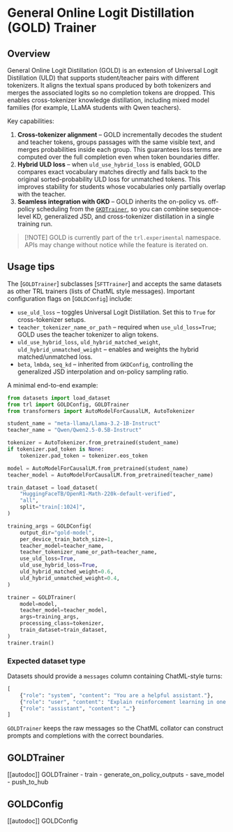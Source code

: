 # General Online Logit Distillation (GOLD) Trainer


## Overview

General Online Logit Distillation (GOLD) is an extension of Universal Logit Distillation (ULD) that supports
student/teacher pairs with different tokenizers. It aligns the textual spans produced by both tokenizers and merges the
associated logits so no completion tokens are dropped. This enables cross-tokenizer knowledge distillation, including
mixed model families (for example, LLaMA students with Qwen teachers).

Key capabilities:

1. **Cross-tokenizer alignment** – GOLD incrementally decodes the student and teacher tokens, groups passages with the
   same visible text, and merges probabilities inside each group. This guarantees loss terms are computed over the full
   completion even when token boundaries differ.
2. **Hybrid ULD loss** – when `uld_use_hybrid_loss` is enabled, GOLD compares exact vocabulary matches directly and
   falls back to the original sorted-probability ULD loss for unmatched tokens. This improves stability for students
   whose vocabularies only partially overlap with the teacher.
3. **Seamless integration with GKD** – GOLD inherits the on-policy vs. off-policy scheduling from the
   [`GKDTrainer`](./gkd_trainer.md), so you can combine sequence-level KD, generalized JSD, and cross-tokenizer
   distillation in a single training run.

> [!NOTE] GOLD is currently part of the `trl.experimental` namespace. APIs may change without notice while the feature
> is iterated on.

## Usage tips

The [`GOLDTrainer`] subclasses [`SFTTrainer`] and accepts the same datasets as other TRL trainers (lists of ChatML style
messages). Important configuration flags on [`GOLDConfig`] include:

* `use_uld_loss` – toggles Universal Logit Distillation. Set this to `True` for cross-tokenizer setups.
* `teacher_tokenizer_name_or_path` – required when `use_uld_loss=True`; GOLD uses the teacher tokenizer to align tokens.
* `uld_use_hybrid_loss`, `uld_hybrid_matched_weight`, `uld_hybrid_unmatched_weight` – enables and weights the hybrid
  matched/unmatched loss.
* `beta`, `lmbda`, `seq_kd` – inherited from `GKDConfig`, controlling the generalized JSD interpolation and on-policy
  sampling ratio.

A minimal end-to-end example:

```python
from datasets import load_dataset
from trl import GOLDConfig, GOLDTrainer
from transformers import AutoModelForCausalLM, AutoTokenizer

student_name = "meta-llama/Llama-3.2-1B-Instruct"
teacher_name = "Qwen/Qwen2.5-0.5B-Instruct"

tokenizer = AutoTokenizer.from_pretrained(student_name)
if tokenizer.pad_token is None:
    tokenizer.pad_token = tokenizer.eos_token

model = AutoModelForCausalLM.from_pretrained(student_name)
teacher_model = AutoModelForCausalLM.from_pretrained(teacher_name)

train_dataset = load_dataset(
    "HuggingFaceTB/OpenR1-Math-220k-default-verified",
    "all",
    split="train[:1024]",
)

training_args = GOLDConfig(
    output_dir="gold-model",
    per_device_train_batch_size=1,
    teacher_model=teacher_name,
    teacher_tokenizer_name_or_path=teacher_name,
    use_uld_loss=True,
    uld_use_hybrid_loss=True,
    uld_hybrid_matched_weight=0.6,
    uld_hybrid_unmatched_weight=0.4,
)

trainer = GOLDTrainer(
    model=model,
    teacher_model=teacher_model,
    args=training_args,
    processing_class=tokenizer,
    train_dataset=train_dataset,
)
trainer.train()
```

### Expected dataset type

Datasets should provide a `messages` column containing ChatML-style turns:

```python
[
    {"role": "system", "content": "You are a helpful assistant."},
    {"role": "user", "content": "Explain reinforcement learning in one paragraph."},
    {"role": "assistant", "content": "…"}
]
```

`GOLDTrainer` keeps the raw messages so the ChatML collator can construct prompts and completions with the correct
boundaries.

## GOLDTrainer

[[autodoc]] GOLDTrainer
    - train
    - generate_on_policy_outputs
    - save_model
    - push_to_hub

## GOLDConfig

[[autodoc]] GOLDConfig
